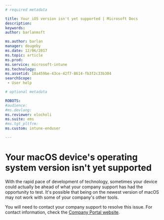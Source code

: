 ```yaml
---
# required metadata

title: Your iOS version isn't yet supported | Microsoft Docs
description:
keywords:
author: barlanmsft
ms.author: barlan
manager: dougeby
ms.date: 12/06/2017
ms.topic: article
ms.prod:
ms.service: microsoft-intune
ms.technology:
ms.assetid: 18a459be-43ce-42f7-8614-fb3f2c33b304
searchScope: - User help

# optional metadata

ROBOTS:  
#audience:
#ms.devlang:
ms.reviewer: elocholi
ms.suite: ems
#ms.tgt_pltfrm:
ms.custom: intune-enduser

---
```



# Your macOS device's operating system version isn't yet supported

With the rapid pace of development of technology, sometimes your device could actually be ahead of what your company support has had the opportunity to test. It's possible that being on the newest version of macOS may not work with some of your company's other tools.

You will need to contact your company support to resolve this issue. For contact information, check the [Company Portal website](https://portal.manage.microsoft.com#HelpDeskDialog).
